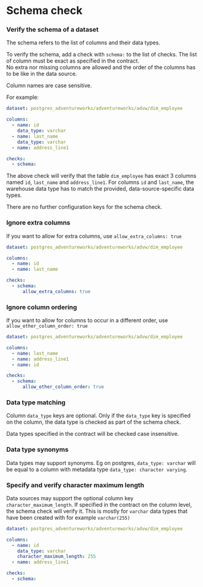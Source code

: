 # Schema check

### Verify the schema of a dataset

The schema refers to the list of columns and their data types.

To verify the schema, add a check with `schema:` to the list of checks.
The list of column must be exact as specified in the contract.  
No extra nor missing columns are allowed and the order of the columns 
has to be like in the data source.

Column names are case sensitive.

For example:

```yaml
dataset: postgres_adventureworks/adventureworks/advw/dim_employee

columns:
  - name: id
    data_type: varchar
  - name: last_name
    data_type: varchar
  - name: address_line1

checks:
  - schema:
```

The above check will verify that the table `dim_employee` has exact 
3 columns named `id`, `last_name` and `address_line1`.  For columns `id`
and `last_name`, the warehouse data type has to match the provided, 
data-source-specific data types.

There are no further configuration keys for the schema check.

### Ignore extra columns

If you want to allow for extra columns, use `allow_extra_columns: true`

```yaml
dataset: postgres_adventureworks/adventureworks/advw/dim_employee

columns:
  - name: id
  - name: last_name

checks:
  - schema:
      allow_extra_columns: true
```

### Ignore column ordering

If you want to allow for columns to occur in a different order, use `allow_other_column_order: true`

```yaml
dataset: postgres_adventureworks/adventureworks/advw/dim_employee

columns:
  - name: last_name
  - name: address_line1
  - name: id

checks:
  - schema:
      allow_other_column_order: true
```

### Data type matching 

Column `data_type` keys are optional.  Only if the `data_type` key is specified on 
the column, the data type is checked as part of the schema check.

Data types specified in the contract will be checked case insensitive.

### Data type synonyms

Data types may support synonyms.  Eg on postgres, `data_type: varchar` will be equal 
to a column with metadata type `data_type: character varying`. 

### Specify and verify character maximum length

Data sources may support the optional column key `character_maximum_length`.
If specified in the contract on the column level, the schema check will 
verify it.  This is mostly for `varchar` data types that have been created with 
for example `varchar(255)`

```yaml
dataset: postgres_adventureworks/adventureworks/advw/dim_employee

columns:
  - name: id
    data_type: varchar
    character_maximum_length: 255
  - name: address_line1

checks:
  - schema:
```
